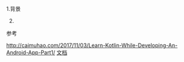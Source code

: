 1.背景


2.



参考

http://caimuhao.com/2017/11/03/Learn-Kotlin-While-Developing-An-Android-App-Part1/
[文档](https://www.kotlincn.net/docs/reference/basic-syntax.html)